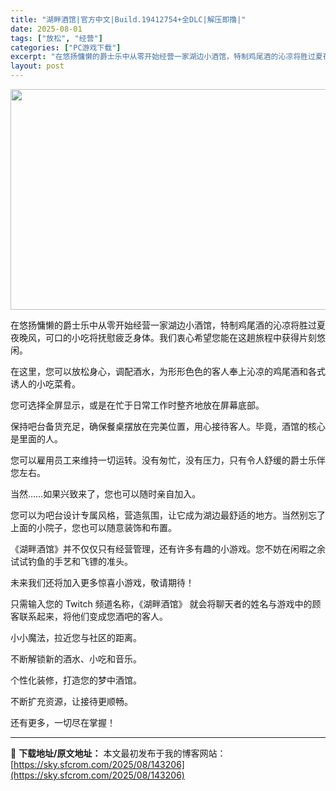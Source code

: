 ```yaml
---
title: "湖畔酒馆|官方中文|Build.19412754+全DLC|解压即撸|"
date: 2025-08-01
tags: ["放松", "经营"]
categories: ["PC游戏下载"]
excerpt: "在悠扬慵懒的爵士乐中从零开始经营一家湖边小酒馆，特制鸡尾酒的沁凉将胜过夏夜晚风，可口的小吃将抚慰疲乏身体。我们衷心希望您能在这趟旅程中获得片刻悠闲。 在这里，您可以放松身心，调配酒水，为形形色色的客人奉上沁凉的鸡尾酒和各式诱人的小吃菜肴。 您可选择全屏显示，或是在忙于日常工作时整齐地放在屏幕底部。 &hellip;"
layout: post
---
```


<img class="aligncenter size-full wp-image-143207" src="https://sky.sfcrom.com/wp-content/uploads/2025/08/2025080108320593.webp" alt="" width="616" height="353" />

在悠扬慵懒的爵士乐中从零开始经营一家湖边小酒馆，特制鸡尾酒的沁凉将胜过夏夜晚风，可口的小吃将抚慰疲乏身体。我们衷心希望您能在这趟旅程中获得片刻悠闲。

在这里，您可以放松身心，调配酒水，为形形色色的客人奉上沁凉的鸡尾酒和各式诱人的小吃菜肴。

您可选择全屏显示，或是在忙于日常工作时整齐地放在屏幕底部。

保持吧台备货充足，确保餐桌摆放在完美位置，用心接待客人。毕竟，酒馆的核心是里面的人。

您可以雇用员工来维持一切运转。没有匆忙，没有压力，只有令人舒缓的爵士乐伴您左右。

当然……如果兴致来了，您也可以随时亲自加入。

您可以为吧台设计专属风格，营造氛围，让它成为湖边最舒适的地方。当然别忘了上面的小院子，您也可以随意装饰和布置。

《湖畔酒馆》并不仅仅只有经营管理，还有许多有趣的小游戏。您不妨在闲暇之余试试钓鱼的手艺和飞镖的准头。

未来我们还将加入更多惊喜小游戏，敬请期待！

只需输入您的 Twitch 频道名称，《湖畔酒馆》 就会将聊天者的姓名与游戏中的顾客联系起来，将他们变成您酒吧的客人。

小小魔法，拉近您与社区的距离。

不断解锁新的酒水、小吃和音乐。

个性化装修，打造您的梦中酒馆。

不断扩充资源，让接待更顺畅。

还有更多，一切尽在掌握！

---
📖 **下载地址/原文地址：** 本文最初发布于我的博客网站：[https://sky.sfcrom.com/2025/08/143206](https://sky.sfcrom.com/2025/08/143206)
